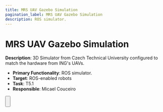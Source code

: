 ```yaml
---
title: MRS UAV Gazebo Simulation
pagination_label: MRS UAV Gazebo Simulation
description: ROS simulator.
---
```


# MRS UAV Gazebo Simulation

**Description**: 3D Simulator from Czech Technical University configured to match the hardware from ING's UAVs.

* **Primary Functionality**: ROS simulator.
* **Target**: ROS-enabled robots
* **Task**: T5.1
* **Responsible**: Micael Couceiro

<Button label="🔗 openswarm-eu/mrs_uav_gazebo_simulation repository" link="https://github.com/openswarm-eu/mrs_uav_gazebo_simulation" block /><br />